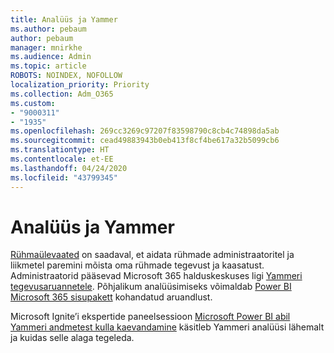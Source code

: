 ```yaml
---
title: Analüüs ja Yammer
ms.author: pebaum
author: pebaum
manager: mnirkhe
ms.audience: Admin
ms.topic: article
ROBOTS: NOINDEX, NOFOLLOW
localization_priority: Priority
ms.collection: Adm_O365
ms.custom:
- "9000311"
- "1935"
ms.openlocfilehash: 269cc3269c97207f83598790c8cb4c74898da5ab
ms.sourcegitcommit: cead49883943b0eb413f8cf4be617a32b5099cb6
ms.translationtype: HT
ms.contentlocale: et-EE
ms.lasthandoff: 04/24/2020
ms.locfileid: "43799345"
---
```

# <a name="analytics-and-yammer"></a>Analüüs ja Yammer

[Rühmaülevaated](https://support.office.com/article/view-group-insights-in-yammer-73f9fa6d-d442-4f25-9194-d5317c9328ab) on saadaval, et aidata rühmade administraatoritel ja liikmetel paremini mõista oma rühmade tegevust ja kaasatust. Administraatorid pääsevad Microsoft 365 halduskeskuses ligi [Yammeri tegevusaruannetele](https://docs.microsoft.com/office365/admin/activity-reports/yammer-activity-report). Põhjalikum analüüsimiseks võimaldab [Power BI Microsoft 365 sisupakett](https://docs.microsoft.com/office365/admin/usage-analytics/enable-usage-analytics) kohandatud aruandlust.

Microsoft Ignite’i ekspertide paneelsessioon [Microsoft Power BI abil Yammeri andmetest kulla kaevandamine](https://aka.ms/MiningYammerDataIgnite2017) käsitleb Yammeri analüüsi lähemalt ja kuidas selle alaga tegeleda.
